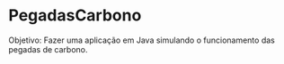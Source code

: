 # PegadasCarbono
Objetivo: Fazer uma aplicação em Java simulando o funcionamento das pegadas de carbono.
